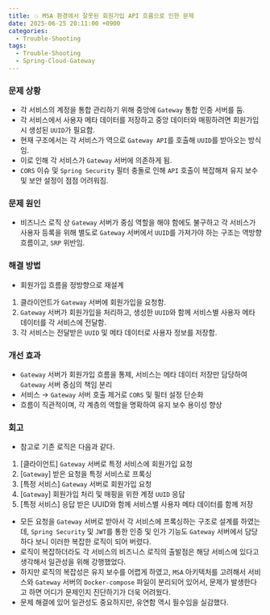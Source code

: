 ```yaml
---
title: 💥 MSA 환경에서 잘못된 회원가입 API 흐름으로 인한 문제
date: 2025-06-25 20:11:00 +0900
categories:
  - Trouble-Shooting
tags:
  - Trouble-Shooting
  - Spring-Cloud-Gateway
---
```


### 문제 상황
- 각 서비스의 계정을 통합 관리하기 위해 중앙에 `Gateway` 통합 인증 서버를 둠.
- 각 서비스에서 사용자 메타 데이터를 저장하고 중앙 데이터와 매핑하려면 회원가입 시 생성된 `UUID`가 필요함.
- 현재 구조에서는 각 서비스가 역으로 `Gateway API`를 호출해 `UUID`를 받아오는 방식임.
- 이로 인해 각 서비스가 `Gateway` 서버에 의존하게 됨.
- `CORS` 이슈 및 `Spring Security` 필터 충돌로 인해 `API` 호출이 복잡해져 유지 보수 및 보안 설정이 점점 어려워짐.


### 문제 원인

- 비즈니스 로직 상 `Gateway` 서버가 중심 역할을 해야 함에도 불구하고 각 서비스가 사용자 등록을 위해 별도로 `Gateway` 서버에서 `UUID`를 가져가야 하는 구조는 역방향 흐름이고, `SRP` 위반임.


### 해결 방법
- 회원가입 흐름을 정방향으로 재설계

1. 클라이언트가 `Gateway` 서버에 회원가입을 요청함.
2. `Gateway` 서버가 회원가입을 처리하고, 생성한 `UUID`와 함께 서비스별 사용자 메타 데이터를 각 서비스에 전달함.
3. 각 서비스는 전달받은 `UUID` 및 메타 데이터로 사용자 정보를 저장함.


### 개선 효과

- `Gateway` 서버가 회원가입 흐름을 통제, 서비스는 메타 데이터 저장만 담당하여 `Gateway` 서버 중심의 책임 분리
- 서비스 → `Gateway` 서버 호출 제거로 `CORS` 및 필터 설정 단순화 
- 흐름이 직관적이며, 각 계층의 역할을 명확하여 유지 보수 용이성 향상


### 회고
- 참고로 기존 로직은 다음과 같다.

1. [클라이언트] `Gateway` 서버로 특정 서비스에 회원가입 요청
2. [`Gateway`] 받은 요청을 특정 서비스로 프록싱
3. [특정 서비스] `Gateway` 서버로 회원가입 요청
4. [`Gateway`] 회원가입 처리 및 매핑을 위한 계정 `UUID` 응답
5. [특정 서비스] 응답 받은 UUID와 함께 서비스별 사용자 메타 데이터를 함께 저장

- 모든 요청을 `Gateway` 서버로 받아서 각 서비스에 프록싱하는 구조로 설계를 하였는데, `Spring Security` 및 `JWT`를 통한 인증 및 인가 기능도 `Gateway` 서버에서 담당하다 보니 이러한 복잡한 로직이 되어 버렸다.
- 로직이 복잡하더라도 각 서비스의 비즈니스 로직의 출발점은 해당 서비스에 있다고 생각해서 일관성을 위해 강행했었다.
- 하지만 로직의 복잡성은 유지 보수를 어렵게 하였고, `MSA` 아키텍처를 고려해서 서비스와 `Gateway` 서버의 `Docker-compose` 파일이 분리되어 있어서, 문제가 발생한다고 하면 어디가 문제인지 진단하기가 더욱 어려웠다.
- 문제 해결에 있어 일관성도 중요하지만, 유연함 역시 필수임을 실감했다.